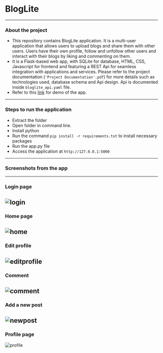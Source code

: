 # BlogLite
---
### About the project

- This repository contains BlogLite application. It is a multi-user application that allows users to upload blogs and share them with other users. Users have their own profile, follow and unfollow other users and interact with their blogs by liking and commenting on them.
- It is a Flask-based web app, with SQLite for database, HTML, CSS, Javascript for frontend and featuring a REST Api for seamless integration with applications and services. Please refer to the project documentation (`'Project Documentation'.pdf`)  for more details such as technologies used, database schema and Api design. Api is documented inside `bloglite_api.yaml` file.
- Refer to this [link](https://drive.google.com/file/d/1UB6YkG4A9C03J-zdu4QQJm6CVOL5D21f/view?usp=share_link) for demo of the app.
---
### Steps to run the application
- Extract the folder
- Open folder in command line.
- Install python
- Run the command `pip install -r requirements.txt` to install necessary packages
- Run the app.py file
- Access the application at `http://127.0.0.1:5000`
---
### Screenshots from the app
---
### Login page
![login](https://user-images.githubusercontent.com/93022787/229724790-0fd6a209-4dbe-4c3e-aee9-28f580384c20.png) 
---
### Home page
![home](https://user-images.githubusercontent.com/93022787/229724937-7c06d4b3-c1d5-4d3b-bf6c-0dc4b94e2be9.png) 
---
### Edit profile
![editprofile](https://user-images.githubusercontent.com/93022787/229725102-2f16ef8b-250a-495e-b0b8-8fd0a6f5ced9.png)
---
### Comment
![comment](https://user-images.githubusercontent.com/93022787/229725139-e25c256a-51c6-4413-b92c-6a2d70caa55a.png)
---
### Add a new post
![newpost](https://user-images.githubusercontent.com/93022787/229725198-bd0c2f53-7c4c-4d09-bbba-68bbfb2d0971.png)
---
### Profile page
![profile](https://user-images.githubusercontent.com/93022787/229725241-d4f2dc95-ceba-4c13-bc44-4e2afef24f3c.png)


